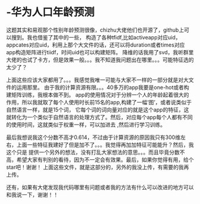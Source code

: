 # -华为人口年龄预测
这题其实和易观那个性别年龄预测很像，chizhu大佬他们也开源了，github上可以搜到。我也借鉴了其中的一些，
构造了各种tfidf,比如activeapp对应uid，appcates对应uid，利用上那个大文件的话，还可以将duration或者times对应app构造矩阵进行tiidf，时间uid也可以构建矩阵。
降维的话我用了svd，我听群里大佬的也试了卡方，但是效果一般。。。我不知道我问题出在哪里。。。可能特征选的太少了？

上面这些应该大家都用了。。。我感觉我唯一可能与大家不一样的一部分就是对大文件的运用那里。
由于我的计算资源有限。。。40多万的app我要是one-hot或者构建矩阵训练，我根本做不到。
app的使用情况对于分辨一个人的年龄起着很大的作用，所以我就取了每个人使用时长前15名的app,构建了一幅‘图’，或者说类似于自然语言一样，就是15个词，
它每个词的词向量对应的就是这个app的特征，这就转化为一个类似于自然语言的处理方式了。然后，对应每个app每个人都有不同的使用时间，这就类似于权重一样，可以加进去
,然后进行学习训练。

最后我想说我这个分数不高才0.614，不过由于计算资源的原因我只有300维左右，上面一些特征我建好了但是加不了。。。我觉得再加加特征可能能升？然后，我这个只是
提供一个另外的想法，没有打乱大家想法的意思。。。而且毕竟分数不高，希望大家有判别的看待，因为不一定会有效果。最后，如果你觉得有用，给个star吧！谢谢！
上面这些文件，就是这部分的，另外的我没上传，有需要的我再上传。


还有，如果有大佬发现我代码哪里有问题或者我的方法有什么可以改进的地方可以和我说一下，谢谢！！
